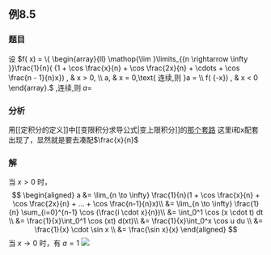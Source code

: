 ## 例8.5
### 题目
设 $f( x) = \{ \begin{array}{ll} \mathop{\lim }\limits_{{n \rightarrow \infty }}\frac{1}{n}( {1 + \cos \frac{x}{n} + \cos \frac{2x}{n} + \cdots + \cos \frac{n - 1}{n}x}) , & x > 0, \\ a, & x = 0,\text{ 连续,则 }a = \\ f( {-x}) , & x < 0 \end{array}.$ ,连续,则 $a =$
### 分析
用[[定积分的定义]]中[[变限积分求导公式|变上限积分]]的[那个套路](https://www.bilibili.com/video/BV1vmWpekEqx?t=762.8)
这里i和x配套出现了，显然就是要去凑配$\frac{x}{n}$
### 解
当 $x>0$ 时，
$$
\begin{aligned}
a &= \lim_{n \to \infty} \frac{1}{n}(1 + \cos \frac{x}{n} + \cos \frac{2x}{n} + ... + \cos \frac{n-1}{n}x)\\
&= \lim_{n \to \infty} \frac{1}{n} \sum_{i=0}^{n-1} \cos (\frac{i \cdot x}{n})\\
&= \int_0^1 \cos (x \cdot t) dt \\
&= \frac{1}{x}\int_0^1 \cos (xt) d(xt)\\
&= \frac{1}{x}\int_0^x \cos u du \\
&= \frac{1}{x} \cdot \sin x \\
&= \frac{\sin x}{x}
\end{aligned}
$$
当 $x \to 0$ 时，有 $a=1$
![](https://img.hwenyi.live/202410131951732.webp)
